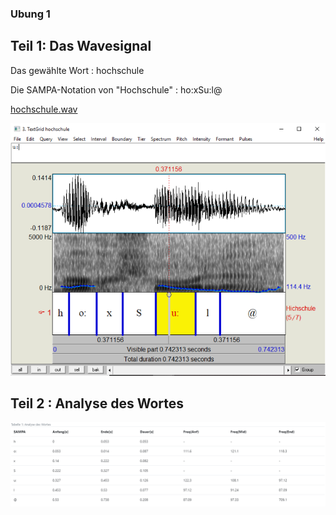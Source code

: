 ###  Ubung 1

## Teil 1: Das Wavesignal
Das gewählte Wort : hochschule

Die SAMPA-Notation von "Hochschule" : ho:xSu:l@

[hochschule.wav](https://vocaroo.com/i/s1WPZiTJOgE5)

![Spektrum](Hochschule.PNG)

## Teil 2 : Analyse des Wortes

![Tabelle 1](tabelle.PNG)
